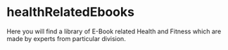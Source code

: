 # healthRelatedEbooks
Here you will find a library of E-Book related Health and Fitness which are made by experts from particular division.
